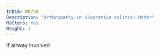 ```yaml
---
ICD10: M0758
Description: "Arthropathy in ulcerative colitis: Other"
Matters: Yes
Weight: 1
---
```

If airway involved

